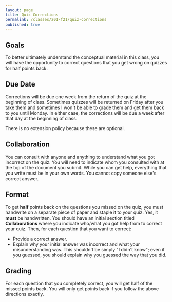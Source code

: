 ```yaml
---
layout: page
title: Quiz Corrections
permalink: /classes/201-f21/quiz-corrections
published: true
---
```


## Goals
To better ultimately understand the conceptual material in this class, you will have the opportunity to correct questions that you get wrong on quizzes for half points back.

## Due Date
Corrections will be due one week from the return of the quiz at the beginning of class.
Sometimes quizzes will be returned on Friday after you take them and sometimes I won't be able to grade them and get them back to you until Monday.
In either case, the corrections will be due a week after that day at the beginning of class.

There is no extension policy because these are optional.

## Collaboration
You can consult with anyone and anything to understand what you got incorrect on the quiz.
You will need to indicate whom you consulted with at the top of the document you submit.
While you can get help, everything that you write must be in your own words.
You cannot copy someone else's correct answer.

## Format
To get **half** points back on the questions you missed on the quiz, you must handwrite on a separate piece of paper and staple it to your quiz.
Yes, it **must** be handwritten.
You should have an initial section titled **Collaborations** where you indicate who/what you got help from to correct your quiz.
Then, for each question that you want to correct:
* Provide a correct answer.
* Explain why your initial answer was incorrect and what your misunderstanding was. This shouldn't be simply "I didn't know"; even if you guessed, you should explain why you guessed the way that you did.

## Grading
For each question that you completely correct, you will get half of the missed points back. 
You will only get points back if you follow the above directions exactly.
